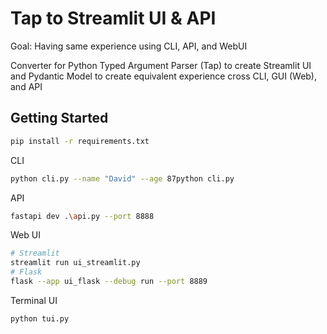 # Tap to Streamlit UI & API

Goal: Having same experience using CLI, API, and WebUI

Converter for Python Typed Argument Parser (Tap) to create Streamlit UI and Pydantic Model to create equivalent experience cross CLI, GUI (Web), and API

## Getting Started

```bash
pip install -r requirements.txt
```

CLI

```bash
python cli.py --name "David" --age 87python cli.py
```

API

```bash
fastapi dev .\api.py --port 8888
```

Web UI

```bash
# Streamlit
streamlit run ui_streamlit.py
# Flask
flask --app ui_flask --debug run --port 8889
```

Terminal UI

```bash
python tui.py
```
